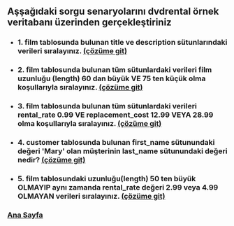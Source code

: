 ## Aşşağıdaki sorgu senaryolarını **dvdrental** örnek veritabanı üzerinden gerçekleştiriniz

* ### 1. **film** tablosunda bulunan **title** ve **description** sütunlarındaki verileri sıralayınız. [(çözüme git)](1.sql "Tıklayarak 1. ödevi açabilirsin ")
* ### 2. **film** tablosunda bulunan tüm sütunlardaki verileri film uzunluğu (length) 60 dan büyük **VE** 75 ten küçük olma koşullarıyla sıralayınız. [(çözüme git)](2.sql "Tıklayarak 2. ödevi açabilirsin ")
* ### 3. **film** tablosunda bulunan tüm sütunlardaki verileri rental_rate 0.99 **VE** replacement_cost 12.99 **VEYA** 28.99 olma koşullarıyla sıralayınız. [(çözüme git)](3.sql "Tıklayarak 3. ödevi açabilirsin ")
* ### 4. **customer** tablosunda bulunan first_name sütunundaki değeri 'Mary' olan müşterinin last_name sütunundaki değeri nedir? [(çözüme git)](4.sql "Tıklayarak 4. ödevi açabilirsin ")
* ### 5. **film** tablosundaki uzunluğu(length) 50 ten büyük OLMAYIP aynı zamanda rental_rate değeri 2.99 veya 4.99 OLMAYAN verileri sıralayınız. [(çözüme git)](5.sql "Tıklayarak 5. ödevi açabilirsin ")



### [**Ana Sayfa**](https://github.com/OnwexryS/PatikaDevSQL/blob/main/README.md "Tıklayarak gidebilirsin")